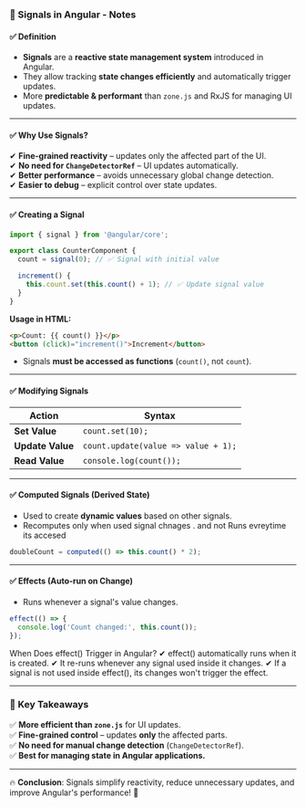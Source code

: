 ### **📌 Signals in Angular - Notes**  

#### ✅ **Definition**  
- **Signals** are a **reactive state management system** introduced in Angular.  
- They allow tracking **state changes efficiently** and automatically trigger updates.  
- More **predictable & performant** than `zone.js` and RxJS for managing UI updates.  

---

#### ✅ **Why Use Signals?**  
✔ **Fine-grained reactivity** – updates only the affected part of the UI.  
✔ **No need for `ChangeDetectorRef`** – UI updates automatically.  
✔ **Better performance** – avoids unnecessary global change detection.  
✔ **Easier to debug** – explicit control over state updates.  

---

#### ✅ **Creating a Signal**  
```typescript
import { signal } from '@angular/core';

export class CounterComponent {
  count = signal(0); // ✅ Signal with initial value

  increment() {
    this.count.set(this.count() + 1); // ✅ Update signal value
  }
}
```

**Usage in HTML:**  
```html
<p>Count: {{ count() }}</p>
<button (click)="increment()">Increment</button>
```
- Signals **must be accessed as functions** (`count()`, not `count`).  

---

#### ✅ **Modifying Signals**  
| Action        | Syntax  |
|--------------|---------------------------------|
| **Set Value** | `count.set(10);` |
| **Update Value** | `count.update(value => value + 1);` |
| **Read Value** | `console.log(count());` |

---

#### ✅ **Computed Signals (Derived State)**  
- Used to create **dynamic values** based on other signals. 
-  Recomputes only when used signal chnages . and not Runs evreytime its accesed 
```typescript
doubleCount = computed(() => this.count() * 2);
```

---

#### ✅ **Effects (Auto-run on Change)**  
- Runs whenever a signal's value changes.  
```typescript
effect(() => {
  console.log('Count changed:', this.count());
});
```

When Does effect() Trigger in Angular?
✔ effect() automatically runs when it is created.
✔ It re-runs whenever any signal used inside it changes.
✔ If a signal is not used inside effect(), its changes won't trigger the effect.

---

### **🚀 Key Takeaways**  
✅ **More efficient than `zone.js`** for UI updates.  
✅ **Fine-grained control** – updates **only** the affected parts.  
✅ **No need for manual change detection** (`ChangeDetectorRef`).  
✅ **Best for managing state in Angular applications.**  

---

🔥 **Conclusion**: Signals simplify reactivity, reduce unnecessary updates, and improve Angular's performance! 🚀
